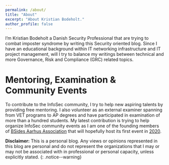 ```yaml
---
permalink: /about/
title: "About"
excerpt: "About Kristian Bodeholt."
author_profile: false
---
```


I’m Kristian Bodeholt a Danish Security Professional that are trying to combat imposter syndrome by writing this Security oriented blog. Since I have an educational background within IT networking infrastructure and IT project management, will I try to balance my writings between technical and more Governance, Risk and Compliance (GRC) related topics.

# Mentoring, Examination & Community Events    
To contribute to the InfoSec community, I try to help new aspiring talents by providing free mentoring. I also volunteer as an external examiner spanning from VET programs to AP degrees and have participated in examination of more than a hundred students. My latest contribution is trying to help organize InfoSec community events as I am one of the founding members of [BSides Aarhus Association](https://bsidesaar.dk/) that will hopefully host its first event in [2020](https://2020.bsidesaar.dk/).

**Disclaimer:** This is a personal blog. Any views or opinions represented in this blog are personal and do not represent the organizations that I may or may not be associated with in professional or personal capacity, unless explicitly stated.
{: .notice--warning}

